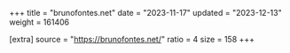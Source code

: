 +++
title = "brunofontes.net"
date = "2023-11-17"
updated = "2023-12-13"
weight = 161406

[extra]
source = "https://brunofontes.net/"
ratio = 4
size = 158
+++
